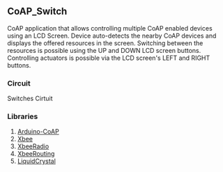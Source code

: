  
## CoAP_Switch

CoAP application that allows controlling multiple CoAP enabled devices using an LCD Screen.
Device auto-detects the nearby CoAP devices and displays the offered resources in the screen.
Switching between the resources is possible using the UP and DOWN LCD screen buttons. 
Controlling actuators is possible via the LCD screen's LEFT and RIGHT buttons.


### Circuit
Switches Cirtuit

### Libraries
1. [Arduino-CoAP](https://github.com/dgiannakop/Arduino-CoAP)
1. [Xbee]()
1. [XbeeRadio]()
1. [XbeeRouting]()
1. [LiquidCrystal]()
